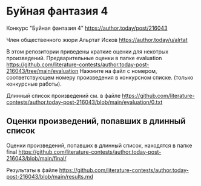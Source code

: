 # Буйная фантазия 4
Конкурс "Буйная фантазия 4" https://author.today/post/216043

Член общественного жюри Альртат Исков https://author.today/u/alrtat

В этом репозитории приведены краткие оценки для некотрых произведений. Предварительные оценки в папке evaluation
https://github.com/literature-contests/author.today-post-216043/tree/main/evaluation
Нажмите на файл с номером, соответствующем номеру произведения в конкурсном списке. (только конкурсные работы).

Длинный список произведений см. в файле https://github.com/literature-contests/author.today-post-216043/blob/main/evaluation/0.txt

## Оценки произведений, попавших в длинный список
Оценки произведений, попавших в длинный список, находятся в папке final
https://github.com/literature-contests/author.today-post-216043/blob/main/final/

Результаты в файле
https://github.com/literature-contests/author.today-post-216043/blob/main/results.md
